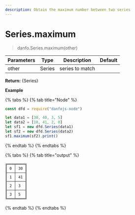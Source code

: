 ```yaml
---
description: Obtain the maximum number between two series
---
```


# Series.maximum

> danfo.Series.maximum(other)&#x20;

| Parameters | Type   | Description     | Default |
| ---------- | ------ | --------------- | ------- |
| other      | Series | series to match |         |

**Return:** {Series}

**Example**

{% tabs %}
{% tab title="Node" %}
```javascript
const dfd = require("danfojs-node")

let data1 = [30, 40, 3, 5]
let data2 = [10, 41, 2, 0]
let sf1 = new dfd.Series(data1)
let sf2 = new dfd.Series(data2)
sf1.maximum(sf2).print()
```
{% endtab %}
{% endtabs %}

{% tabs %}
{% tab title="output" %}
```
╔═══╤════╗
║ 0 │ 30 ║
╟───┼────╢
║ 1 │ 41 ║
╟───┼────╢
║ 2 │ 3  ║
╟───┼────╢
║ 3 │ 5  ║
╚═══╧════╝

```
{% endtab %}
{% endtabs %}
